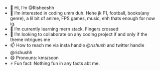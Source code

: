 - 👋 Hi, I’m @Risheeshh
- 👀 I’m interested in coding umm duh. Hehe jk F1, football, books(any genre), a lil bit of anime, FPS games, music, ehh thats enough for now ig.
- 🌱 I’m currently learning mern stack. Fingers crossed
- 💞️ I’m looking to collaborate on any coding project if and only if the theme intrigues me
- 📫 How to reach me via insta handle @_rishush_ and twitter handle @rishushh
- 😄 Pronouns: kms/soon
- ⚡ Fun fact: Nothing fun in any facts abt me.

<!---
Risheeshh/Risheeshh is a ✨ special ✨ repository because its `README.md` (this file) appears on your GitHub profile.
You can click the Preview link to take a look at your changes.
--->
